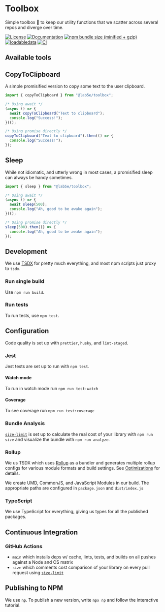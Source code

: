 # Toolbox

Simple toolbox 🧰 to keep our utility functions that we scatter across several repos and diverge over time.

[![License](https://img.shields.io/badge/License-Apache%202.0-blue.svg)](https://opensource.org/licenses/Apache-2.0)
[![Documentation](https://img.shields.io/badge/docs-tsdoc-blue.svg)](https://lab5e.github.io/toolbox)
[![npm bundle size (minified + gzip)](https://img.shields.io/bundlephobia/minzip/@lab5e/toolbox.svg)](#tiny)
[![loadabledata](https://img.shields.io/npm/v/@lab5e/toolbox.svg)](https://www.npmjs.com/package/@lab5e/toolbox)
[![CI](https://github.com/lab5e/loadabledata/actions/workflows/main.yml/badge.svg)](https://github.com/lab5e/loadabledata/actions/workflows/main.yml)

## Available tools

## CopyToClipboard

A simple promisified version to copy some text to the user clipboard.

```ts
import { copyToClipboard } from "@lab5e/toolbox";

/* Using await */
(async () => {
  await copyToClipboard("Text to clipboard");
  console.log("Success!");
})();

/* Using promise directly */
copyToClipboard("Text to clipboard").then(() => {
  console.log("Success!");
});
```

## Sleep

While not idiomatic, and utterly wrong in most cases, a promisified sleep can always be handy sometimes.

```ts
import { sleep } from "@lab5e/toolbox";

/* Using await */
(async () => {
  await sleep(500);
  console.log("Ah, good to be awake again");
})();

/* Using promise directly */
sleep(500).then(() => {
  console.log("Ah, good to be awake again");
});
```

## Development

We use [TSDX](https://github.com/formium/tsdx) for pretty much everything, and most npm scripts just proxy to `tsdx`.

### Run single build

Use `npm run build`.

### Run tests

To run tests, use `npm test`.

## Configuration

Code quality is set up with `prettier`, `husky`, and `lint-staged`.

### Jest

Jest tests are set up to run with `npm test`.

#### Watch mode

To run in watch mode run `npm run test:watch`

#### Coverage

To see coverage run `npm run test:coverage`

### Bundle Analysis

[`size-limit`](https://github.com/ai/size-limit) is set up to calculate the real cost of your library with `npm run size` and visualize the bundle with `npm run analyze`.

### Rollup

We us TSDX which uses [Rollup](https://rollupjs.org) as a bundler and generates multiple rollup configs for various module formats and build settings. See [Optimizations](#optimizations) for details.

We create UMD, CommonJS, and JavaScript Modules in our build. The appropriate paths are configured in `package.json` and `dist/index.js`

### TypeScript

We use TypeScript for everything, giving us types for all the published packages.

## Continuous Integration

### GitHub Actions

- `main` which installs deps w/ cache, lints, tests, and builds on all pushes against a Node and OS matrix
- `size` which comments cost comparison of your library on every pull request using [`size-limit`](https://github.com/ai/size-limit)

## Publishing to NPM

We use `np`. To publish a new version, write `npx np` and follow the interactive tutorial.
